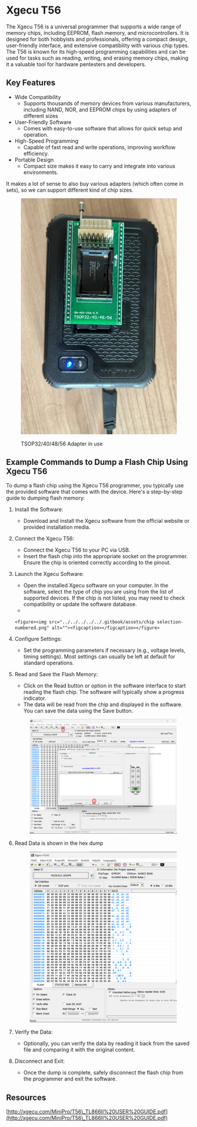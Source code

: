 # Xgecu T56

The Xgecu T56 is a universal programmer that supports a wide range of memory chips, including EEPROM, flash memory, and microcontrollers. It is designed for both hobbyists and professionals, offering a compact design, user-friendly interface, and extensive compatibility with various chip types. The T56 is known for its high-speed programming capabilities and can be used for tasks such as reading, writing, and erasing memory chips, making it a valuable tool for hardware pentesters and developers.

## Key Features

* Wide Compatibility
  * Supports thousands of memory devices from various manufacturers, including NAND, NOR, and EEPROM chips by using adapters of different sizes
* User-Friendly Software
  * Comes with easy-to-use software that allows for quick setup and operation.
* High-Speed Programming
  * Capable of fast read and write operations, improving workflow efficiency.
* Portable Design
  * Compact size makes it easy to carry and integrate into various environments.

It makes a lot of sense to also buy various adapters (which often come in sets), so we can support different kind of chip sizes.

<figure><img src="../../../../../.gitbook/assets/xgecu_flash_read_out.jpg" alt=""><figcaption><p>TSOP32/40/48/56 Adapter in use</p></figcaption></figure>

## Example Commands to Dump a Flash Chip Using Xgecu T56

To dump a flash chip using the Xgecu T56 programmer, you typically use the provided software that comes with the device. Here's a step-by-step guide to dumping flash memory:

1. Install the Software:
   * Download and install the Xgecu software from the official website or provided installation media.
2. Connect the Xgecu T56:
   * Connect the Xgecu T56 to your PC via USB.
   * Insert the flash chip into the appropriate socket on the programmer. Ensure the chip is oriented correctly according to the pinout.
3. Launch the Xgecu Software:
   * Open the installed Xgecu software on your computer. In the software, select the type of chip you are using from the list of supported devices. If the chip is not listed, you may need to check compatibility or update the software database.
   *

       <figure><img src="../../../../../.gitbook/assets/chip selection-numbered.png" alt=""><figcaption></figcaption></figure>
4. Configure Settings:
   * Set the programming parameters if necessary (e.g., voltage levels, timing settings). Most settings can usually be left at default for standard operations.
5.  Read and Save the Flash Memory:

    * Click on the Read button or option in the software interface to start reading the flash chip. The software will typically show a progress indicator.
    * The data will be read from the chip and displayed in the software. You can save the data using the Save button.

    <figure><img src="../../../../../.gitbook/assets/read-numbered.png" alt=""><figcaption></figcaption></figure>
6.  Read Data is shown in the hex dump

    <figure><img src="../../../../../.gitbook/assets/firmware-read (2).png" alt=""><figcaption></figcaption></figure>
7. Verify the Data:
   * Optionally, you can verify the data by reading it back from the saved file and comparing it with the original content.
8. Disconnect and Exit:
   * Once the dump is complete, safely disconnect the flash chip from the programmer and exit the software.

## Resources

[http://xgecu.com/MiniPro/T56\_TL866II%20USER%20GUIDE.pdf](http://xgecu.com/MiniPro/T56\_TL866II%20USER%20GUIDE.pdf)
